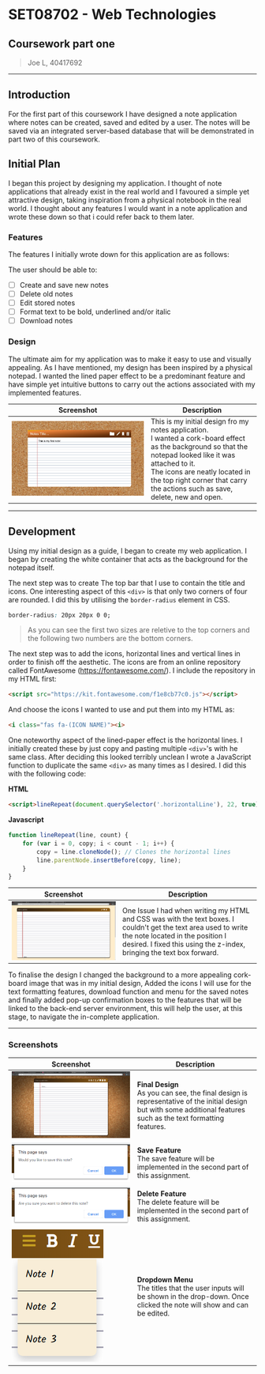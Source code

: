 # SET08702 - Web Technologies

## Coursework part one

> Joe L, 40417692

---

## Introduction

For the first part of this coursework I have designed a note application where notes can be created, saved and edited by a user. The notes will be saved via an integrated server-based database that will be demonstrated in part two of this coursework.

## Initial Plan

I began this project by designing my application. I thought of note applications that already exist in the real world and I favoured a simple yet attractive design, taking inspiration from a physical notebook in the real world. I thought about any features I would want in a note application and wrote these down so that i could refer back to them later.

### Features

The features I initially wrote down for this application are as follows:

The user should be able to:

- [ ] Create and save new notes
- [ ] Delete old notes
- [ ] Edit stored notes
- [ ] Format text to be bold, underlined and/or italic
- [ ] Download notes

### Design

The ultimate aim for my application was to make it easy to use and visually appealing. As I have mentioned, my design has been inspired by a physical notepad. I wanted the lined paper effect to be a predominant feature and have simple yet intuitive buttons to carry out the actions associated with my implemented features.

<div style="page-break-after: always;"></div>

Screenshot | Description
--- | ---
![Design](../../Screenshots/Web_dev_design.jpg) | This is my initial design fro my notes application. <br/>I wanted a cork-board effect as the background so that the notepad looked like it was attached to it.<br/> The icons are neatly located in the top right corner that carry the actions such as save, delete, new and open.

---

## Development

Using my initial design as a guide, I began to create my web application. I began by creating the white container that acts as the background for the notepad itself.

The next step was to create The top bar that I use to contain the title and icons. One interesting aspect of this `<div>` is that only two corners of four are rounded. I did this by utilising the `border-radius` element in CSS.

```css
border-radius: 20px 20px 0 0;
```

> As you can see the first two sizes are reletive to the top corners and the following two numbers are the bottom corners.

The next step was to add the icons, horizontal lines and vertical lines in order to finish off the aesthetic. The icons are from an online repository called FontAwesome (https://fontawesome.com/). I include the repository in my HTML first:

```html
<script src="https://kit.fontawesome.com/f1e8cb77c0.js"></script>
```

And choose the icons I wanted to use and put them into my HTML as:

```html
<i class="fas fa-(ICON NAME)"><i>
```

One noteworthy aspect of the lined-paper effect is the horizontal lines. I initially created these by just copy and pasting multiple `<div>`'s with he same class. After deciding this looked terribly unclean I wrote a JavaScript function to duplicate the same `<div>` as many times as I desired. I did this with the following code:

<div style="page-break-after: always;"></div>

**HTML**

```html
<script>lineRepeat(document.querySelector('.horizontalLine'), 22, true);</script>
```

**Javascript**

```js
function lineRepeat(line, count) {
    for (var i = 0, copy; i < count - 1; i++) {
        copy = line.cloneNode(); // Clones the horizontal lines
        line.parentNode.insertBefore(copy, line);
    }
}
```

Screenshot | Description
--- | ---
![Screenshot One](../../Screenshots/1.png) | One Issue I had when writing my HTML and CSS was with the text boxes. I couldn't get the text area used to write the note located in the position I desired. I fixed this using the z-index, bringing the text box forward.

To finalise the design I changed the background to a more appealing cork-board image that was in my initial design, Added the icons I will use for the text formatting features, download function and menu for the saved notes and finally added pop-up confirmation boxes to the features that will be linked to the back-end server environment, this will help the user, at this stage, to navigate the in-complete application.

---

<div style="page-break-after: always;"></div>

### Screenshots

Screenshot | Description
--- | ---
![Screenshot Twelve](../../Screenshots/8.png) | **Final Design**<br/>As you can see, the final design is representative of the initial design but with some additional features such as the text formatting features.
![Screenshot Thirteen](../../Screenshots/7.2.png) | **Save Feature**<br/>The save feature will be implemented in the second part of this assignment.
![Screenshot Thirteen](../../Screenshots/7.3.png) | **Delete Feature**<br/>The delete feature will be implemented in the second part of this assignment.
![Screenshot Thirteen](../../Screenshots/7.4.png) | **Dropdown Menu**<br/>The titles that the user inputs will be shown in the drop-down. Once clicked the note will show and can be edited.
